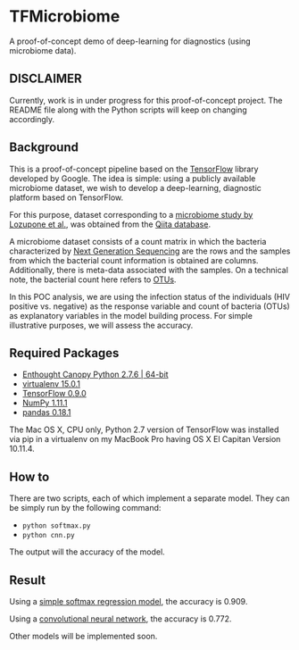 # TFMicrobiome

A proof-of-concept demo of deep-learning for diagnostics (using microbiome data).

DISCLAIMER
------

Currently, work is in under progress for this proof-of-concept project. The README file along with the Python scripts will keep on changing accordingly. 


Background
------

This is a proof-of-concept pipeline based on the [TensorFlow](https://github.com/tensorflow/tensorflow) library developed by Google. The idea is simple: using a publicly available microbiome dataset, we wish to develop a deep-learning, diagnostic platform based on TensorFlow.
 
For this purpose, dataset corresponding to a [microbiome study by Lozupone et al.](http://www.ncbi.nlm.nih.gov/pubmed/24034618), was obtained from the [Qiita database](https://qiita.ucsd.edu/). 

A microbiome dataset consists of a count matrix in which the bacteria characterized by [Next Generation Sequencing](http://www.illumina.com/technology/next-generation-sequencing.html) are the rows and the samples from which the bacterial count information is obtained are columns. Additionally, there is meta-data associated with the samples. On a technical note, the bacterial count here refers to [OTUs](http://www.drive5.com/usearch/manual/otu_definition.html).
 
In this POC analysis, we are using the infection status of the individuals (HIV positive vs. negative) as the response variable and count of bacteria (OTUs) as explanatory variables in the model building process. For simple illustrative purposes, we will assess the accuracy.

Required Packages
------

- [Enthought Canopy Python 2.7.6 | 64-bit](https://store.enthought.com/downloads/#default)
- [virtualenv 15.0.1](https://virtualenv.pypa.io/en/stable/installation/)
- [TensorFlow 0.9.0](https://www.tensorflow.org/versions/r0.9/get_started/os_setup.html#virtualenv-installation)
- [NumPy 1.11.1](http://www.scipy.org/install.html)
- [pandas 0.18.1](https://pypi.python.org/pypi/pandas/0.18.1/#downloads)

The Mac OS X, CPU only, Python 2.7 version of TensorFlow was installed via pip in a virtualenv on my MacBook Pro having OS X El Capitan Version 10.11.4.

How to
------

There are two scripts, each of which implement a separate model. They can be simply run by the following command:

- ```python softmax.py```
- ```python cnn.py```

The output will the accuracy of the model.


Result
------

Using a [simple softmax regression model](https://www.tensorflow.org/versions/r0.9/tutorials/mnist/beginners/index.html), the accuracy is 0.909. 

Using a [convolutional neural network](https://www.tensorflow.org/versions/r0.8/tutorials/mnist/pros/index.html), the accuracy is 0.772.

Other models will be implemented soon.
